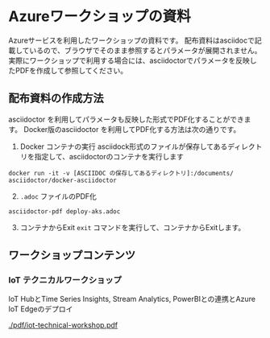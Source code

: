 # Azureワークショップの資料
Azureサービスを利用したワークショップの資料です。
配布資料はasciidocで記載しているので、ブラウザでそのまま参照するとパラメータが展開されません。実際にワークショップで利用する場合には、asciidoctorでパラメータを反映したPDFを作成して参照してください。

## 配布資料の作成方法
asciidoctor を利用してパラメータも反映した形式でPDF化することができます。
Docker版のasciidoctor を利用してPDF化する方法は次の通りです。

1. Docker コンテナの実行
asciidock形式のファイルが保存してあるディレクトリを指定して、asciidoctorのコンテナを実行します

```
docker run -it -v [ASCIIDOC の保存してあるディレクトリ]:/documents/ asciidoctor/docker-asciidoctor
```

2. `.adoc` ファイルのPDF化
```
asciidoctor-pdf deploy-aks.adoc
```

3. コンテナからExit
`exit` コマンドを実行して、コンテナからExitします。


## ワークショップコンテンツ

### IoT テクニカルワークショップ
IoT HubとTime Series Insights, Stream Analytics, PowerBIとの連携とAzure IoT Edgeのデプロイ

[./pdf/iot-technical-workshop.pdf](./pdf/iot-technical-workshop.pdf)

